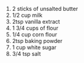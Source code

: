 1. 2 sticks of unsalted butter
2. 1/2 cup milk
3. 2tsp vanilla extract
4. 1 3/4 cups of flour
5. 1/4 cup corn flour
6. 2tsp baking powder
7. 1 cup white sugar
8. 3/4 tsp salt